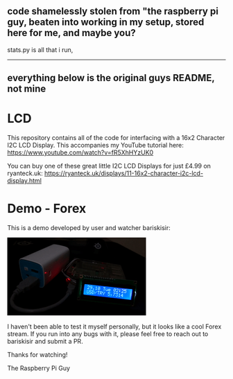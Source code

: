 ## code shamelessly stolen from "the raspberry pi guy, beaten into working in my setup, stored here for me, and maybe you?

stats.py is all that i run, 



---------


## everything below is the original guys README, not mine 



# LCD
This repository contains all of the code for interfacing with a 16x2 Character I2C LCD Display. This accompanies my YouTube tutorial here: https://www.youtube.com/watch?v=fR5XhHYzUK0 

You can buy one of these great little I2C LCD Displays for just £4.99 on ryanteck.uk: https://ryanteck.uk/displays/11-16x2-character-i2c-lcd-display.html

# Demo - Forex
This is a demo developed by user and watcher bariskisir:

![demo_forex](demoGifs/demo_forex.gif)

I haven't been able to test it myself personally, but it looks like a cool Forex stream. If you run into any bugs with it, please feel free to reach out to bariskisir and submit a PR.

Thanks for watching!

The Raspberry Pi Guy
